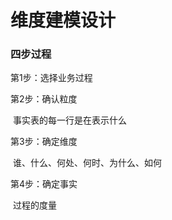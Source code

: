 # 维度建模设计

### 四步过程

第1步：选择业务过程

第2步：确认粒度

​		事实表的每一行是在表示什么

第3步：确定维度

​		谁、什么、何处、何时、为什么、如何

第4步：确定事实

​		过程的度量



